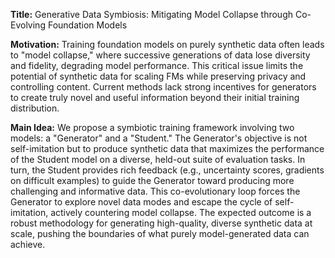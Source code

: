 **Title:** Generative Data Symbiosis: Mitigating Model Collapse through Co-Evolving Foundation Models

**Motivation:** Training foundation models on purely synthetic data often leads to "model collapse," where successive generations of data lose diversity and fidelity, degrading model performance. This critical issue limits the potential of synthetic data for scaling FMs while preserving privacy and controlling content. Current methods lack strong incentives for generators to create truly novel and useful information beyond their initial training distribution.

**Main Idea:** We propose a symbiotic training framework involving two models: a "Generator" and a "Student." The Generator's objective is not self-imitation but to produce synthetic data that maximizes the performance of the Student model on a diverse, held-out suite of evaluation tasks. In turn, the Student provides rich feedback (e.g., uncertainty scores, gradients on difficult examples) to guide the Generator toward producing more challenging and informative data. This co-evolutionary loop forces the Generator to explore novel data modes and escape the cycle of self-imitation, actively countering model collapse. The expected outcome is a robust methodology for generating high-quality, diverse synthetic data at scale, pushing the boundaries of what purely model-generated data can achieve.
